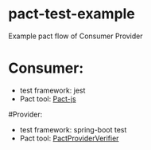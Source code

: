 # pact-test-example
Example pact flow of Consumer Provider

# Consumer:
* test framework: jest
* Pact tool: [Pact-js](https://github.com/pact-foundation/pact-js)

#Provider:
* test framework: spring-boot test
* Pact tool: [PactProviderVerifier](https://github.com/MarkDucommun/pact_provider_spring_mock_mvc)
